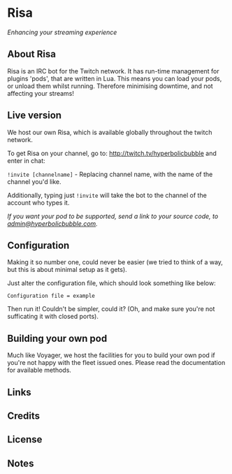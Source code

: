# Risa
*Enhancing your streaming experience*
## About Risa
Risa is an IRC bot for the Twitch network. It has run-time management for plugins 'pods', that are written in Lua. This means you can load your pods, or unload them whilst running. Therefore minimising downtime, and not affecting your streams!

## Live version
We host our own Risa, which is available globally throughout the twitch network. 

To get Risa on your channel, go to: http://twitch.tv/hyperbolicbubble and enter in chat:

`!invite [channelname]` - Replacing channel name, with the name of the channel you'd like.

Additionally, typing just `!invite` will take the bot to the channel of the account who types it.

*If you want your pod to be supported, send a link to your source code, to admin@hyperbolicbubble.com.*

## Configuration
Making it so number one, could never be easier (we tried to think of a way, but this is about minimal setup as it gets).

Just alter the configuration file, which should look something like below:
```
Configuration file = example
```
Then run it! Couldn't be simpler, could it? (Oh, and make sure you're not sufficating it with closed ports).

## Building your own pod
Much like Voyager, we host the facilities for you to build your own pod if you're not happy with the fleet issued ones. Please read the documentation for available methods.

## Links


## Credits


## License


## Notes